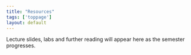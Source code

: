 ```yaml
---
title: "Resources"
tags: ['toppage']
layout: default
---
```


Lecture slides, labs and further reading will appear here as the semester progresses.

